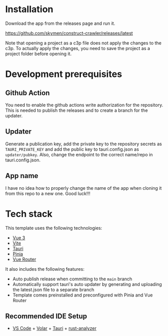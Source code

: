 # Installation

Download the app from the releases page and run it.

https://github.com/skymen/construct-crawler/releases/latest

Note that opening a project as a c3p file does not apply the changes to the c3p.
To actually apply the changes, you need to save the project as a project folder before opening it.

# Development prerequisites

## Github Action

You need to enable the github actions write authorization for the repository. This is needed to publish the releases and to create a branch for the updater.

## Updater

Generate a publication key, add the private key to the repository secrets as `TAURI_PRIVATE_KEY` and add the public key to tauri.config.json as `updater/pubkey`.
Also, change the endpoint to the correct name/repo in tauri.config.json.

## App name

I have no idea how to properly change the name of the app when cloning it from this repo to a new one. Good luck!!!

# Tech stack

This template uses the following technologies:

- [Vue 3](https://v3.vuejs.org/)
- [Vite](https://vitejs.dev/)
- [Tauri](https://tauri.studio/)
- [Pinia](https://pinia.esm.dev/)
- [Vue Router](https://next.router.vuejs.org/)

It also includes the following features:

- Auto publish release when committing to the `main` branch
- Automatically support tauri's auto updater by generating and uploading the latest.json file to a separate branch
- Template comes preinstalled and preconfigured with Pinia and Vue Router

## Recommended IDE Setup

- [VS Code](https://code.visualstudio.com/) + [Volar](https://marketplace.visualstudio.com/items?itemName=Vue.volar) + [Tauri](https://marketplace.visualstudio.com/items?itemName=tauri-apps.tauri-vscode) + [rust-analyzer](https://marketplace.visualstudio.com/items?itemName=rust-lang.rust-analyzer)
